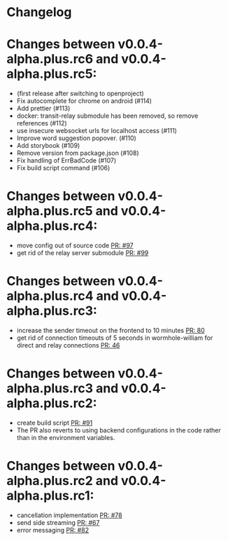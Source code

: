 # Changelog

# Changes between v0.0.4-alpha.plus.rc6 and v0.0.4-alpha.plus.rc5:

- (first release after switching to openproject)
- Fix autocomplete for chrome on android (#114)
- Add prettier (#113)
- docker: transit-relay submodule has been removed, so remove references (#112)
- use insecure websocket urls for localhost access (#111)
- Improve word suggestion popover. (#110)
- Add storybook (#109)
- Remove version from package.json (#108)
- Fix handling of ErrBadCode (#107)
- Fix build script command (#106)

# Changes between v0.0.4-alpha.plus.rc5 and v0.0.4-alpha.plus.rc4:

- move config out of source code [PR: #97](https://github.com/LeastAuthority/Transfer/pull/97)
- get rid of the relay server submodule [PR: #99](https://github.com/LeastAuthority/Transfer/pull/99)

# Changes between v0.0.4-alpha.plus.rc4 and v0.0.4-alpha.plus.rc3:

- increase the sender timeout on the frontend to 10 minutes [PR: 80](https://github.com/LeastAuthority/Transfer/pull/80)
- get rid of connection timeouts of 5 seconds in wormhole-william for direct and relay connections [PR: 46](https://github.com/LeastAuthority/wormhole-william/pull/46)

# Changes between v0.0.4-alpha.plus.rc3 and v0.0.4-alpha.plus.rc2:

- create build script [PR: #91](https://github.com/LeastAuthority/Transfer/pull/91)
- The PR also reverts to using backend configurations in the code rather than
  in the environment variables.

# Changes between v0.0.4-alpha.plus.rc2 and v0.0.4-alpha.plus.rc1:

- cancellation implementation [PR: #78](https://github.com/LeastAuthority/Transfer/pull/78)
- send side streaming [PR: #67](https://github.com/LeastAuthority/Transfer/pull/67)
- error messaging [PR: #82](https://github.com/LeastAuthority/Transfer/pull/82)
